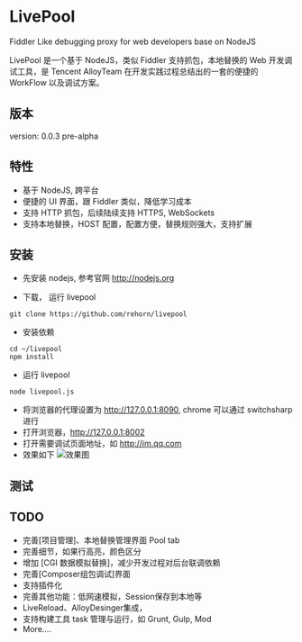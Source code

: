 # LivePool
Fiddler Like debugging proxy for web developers base on NodeJS

LivePool 是一个基于 NodeJS，类似 Fiddler 支持抓包，本地替换的 Web 开发调试工具，是 Tencent AlloyTeam 在开发实践过程总结出的一套的便捷的 WorkFlow 以及调试方案。

## 版本
version: 0.0.3
pre-alpha

## 特性
- 基于 NodeJS, 跨平台
- 便捷的 UI 界面，跟 Fiddler 类似，降低学习成本
- 支持 HTTP 抓包，后续陆续支持 HTTPS, WebSockets
- 支持本地替换，HOST 配置，配置方便，替换规则强大，支持扩展

## 安装
- 先安装 nodejs, 参考官网 http://nodejs.org

- 下载， 运行 livepool
``` shell
git clone https://github.com/rehorn/livepool
```
- 安装依赖
```shell
cd ~/livepool
npm install
```
- 运行 livepool
```shell
node livepool.js
```
- 将浏览器的代理设置为 http://127.0.0.1:8090, chrome 可以通过 switchsharp 进行
- 打开浏览器，http://127.0.0.1:8002
- 打开需要调试页面地址，如 http://im.qq.com
- 效果如下
![效果图](http://raw.github.com/rehorn/livepool/master/test/screenshot/shot1.png)

## 测试

## TODO
- 完善[项目管理]、本地替换管理界面 Pool tab
- 完善细节，如果行高亮，颜色区分
- 增加 [CGI 数据模拟替换]，减少开发过程对后台联调依赖
- 完善[Composer组包调试]界面
- 支持插件化
- 完善其他功能：低网速模拟，Session保存到本地等
- LiveReload、AlloyDesinger集成，
- 支持构建工具 task 管理与运行，如 Grunt, Gulp, Mod
- More....